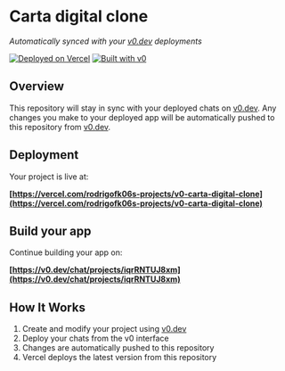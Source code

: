 # Carta digital clone

*Automatically synced with your [v0.dev](https://v0.dev) deployments*

[![Deployed on Vercel](https://img.shields.io/badge/Deployed%20on-Vercel-black?style=for-the-badge&logo=vercel)](https://vercel.com/rodrigofk06s-projects/v0-carta-digital-clone)
[![Built with v0](https://img.shields.io/badge/Built%20with-v0.dev-black?style=for-the-badge)](https://v0.dev/chat/projects/iqrRNTUJ8xm)

## Overview

This repository will stay in sync with your deployed chats on [v0.dev](https://v0.dev).
Any changes you make to your deployed app will be automatically pushed to this repository from [v0.dev](https://v0.dev).

## Deployment

Your project is live at:

**[https://vercel.com/rodrigofk06s-projects/v0-carta-digital-clone](https://vercel.com/rodrigofk06s-projects/v0-carta-digital-clone)**

## Build your app

Continue building your app on:

**[https://v0.dev/chat/projects/iqrRNTUJ8xm](https://v0.dev/chat/projects/iqrRNTUJ8xm)**

## How It Works

1. Create and modify your project using [v0.dev](https://v0.dev)
2. Deploy your chats from the v0 interface
3. Changes are automatically pushed to this repository
4. Vercel deploys the latest version from this repository